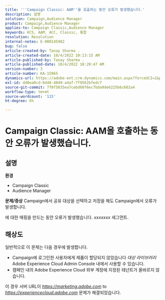 ```yaml
---
title: '''Campaign Classic: AAM''을 호출하는 동안 오류가 발생했습니다.'
description: 설명
solution: Campaign,Audience Manager
product: Campaign,Audience Manager
applies-to: Campaign Classic,Audience Manager
keywords: KCS, AAM, ACC, Classic, 통합
resolution: Resolution
internal-notes: E-000145982
bug: false
article-created-by: Tanay Sharma .
article-created-date: 10/4/2022 10:13:15 AM
article-published-by: Tanay Sharma .
article-published-date: 10/4/2022 10:20:47 AM
version-number: 3
article-number: KA-15965
dynamics-url: https://adobe-ent.crm.dynamics.com/main.aspx?forceUCI=1&pagetype=entityrecord&etn=knowledgearticle&id=a5fa2f27-cd43-ed11-bba2-0022480868ff
exl-id: dd0ea0cd-6d48-4849-a4af-7f9562bfedc7
source-git-commit: 7f0f5035ea7cebd60f6ec7bda9de6225b6c602a4
workflow-type: tm+mt
source-wordcount: '115'
ht-degree: 6%

---
```


# Campaign Classic: AAM을 호출하는 동안 오류가 발생했습니다.

## 설명

<b>환경</b>
- Campaign Classic
- Audience Manager



<b>문제/증상</b>
Campaign에서 공유 대상을 선택하고 저장을 해도 Campaign에서 오류가 발생합니다.

에 대한 매핑을 만드는 동안 오류가 발생했습니다. *xxxxxxx* 세그먼트.


## 해상도


일반적으로 이 문제는 다음 경우에 발생합니다.

- Campaign에 로그인한 사용자에게 제품이 할당되지 않았습니다 *대상 라이브러리* Adobe Experience Cloud Admin Console 내에서 사용할 수 있습니다.
- 캠페인 내의 Adobe Experience Cloud 외부 계정에 지정된 테넌트가 올바르지 않습니다.


이 경우 서버 URL이 *https://marketing.adobe.com* to *https://experiencecloud.adobe.com* 문제가 해결되었습니다.
